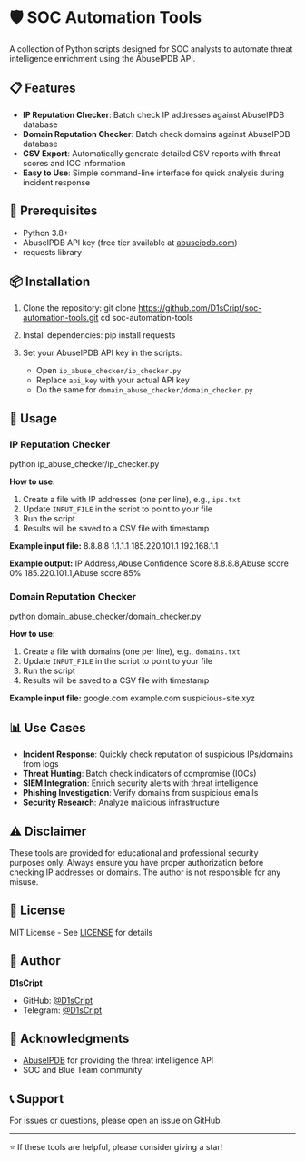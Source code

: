 # 🛡️ SOC Automation Tools

A collection of Python scripts designed for SOC analysts to automate threat intelligence enrichment using the AbuseIPDB API.

## 📋 Features

- **IP Reputation Checker**: Batch check IP addresses against AbuseIPDB database
- **Domain Reputation Checker**: Batch check domains against AbuseIPDB database
- **CSV Export**: Automatically generate detailed CSV reports with threat scores and IOC information
- **Easy to Use**: Simple command-line interface for quick analysis during incident response

## 🔧 Prerequisites

- Python 3.8+
- AbuseIPDB API key (free tier available at [abuseipdb.com](https://www.abuseipdb.com))
- requests library

## 📦 Installation

1. Clone the repository:
git clone https://github.com/D1sCript/soc-automation-tools.git
cd soc-automation-tools


2. Install dependencies:
pip install requests


3. Set your AbuseIPDB API key in the scripts:
   - Open `ip_abuse_checker/ip_checker.py`
   - Replace `api_key` with your actual API key
   - Do the same for `domain_abuse_checker/domain_checker.py`

## 🚀 Usage

### IP Reputation Checker

python ip_abuse_checker/ip_checker.py


**How to use:**
1. Create a file with IP addresses (one per line), e.g., `ips.txt`
2. Update `INPUT_FILE` in the script to point to your file
3. Run the script
4. Results will be saved to a CSV file with timestamp

**Example input file:**
8.8.8.8
1.1.1.1
185.220.101.1
192.168.1.1


**Example output:**
IP Address,Abuse Confidence Score
8.8.8.8,Abuse score 0%
185.220.101.1,Abuse score 85%


### Domain Reputation Checker

python domain_abuse_checker/domain_checker.py


**How to use:**
1. Create a file with domains (one per line), e.g., `domains.txt`
2. Update `INPUT_FILE` in the script to point to your file
3. Run the script
4. Results will be saved to a CSV file with timestamp

**Example input file:**
google.com
example.com
suspicious-site.xyz


## 📊 Use Cases

- **Incident Response**: Quickly check reputation of suspicious IPs/domains from logs
- **Threat Hunting**: Batch check indicators of compromise (IOCs)
- **SIEM Integration**: Enrich security alerts with threat intelligence
- **Phishing Investigation**: Verify domains from suspicious emails
- **Security Research**: Analyze malicious infrastructure

## ⚠️ Disclaimer

These tools are provided for educational and professional security purposes only. Always ensure you have proper authorization before checking IP addresses or domains. The author is not responsible for any misuse.

## 📜 License

MIT License - See [LICENSE](LICENSE) for details

## 👤 Author

**D1sCript**
- GitHub: [@D1sCript](https://github.com/D1sCript)
- Telegram: [@D1sCript](https://t.me/D1sCript)

## 🙏 Acknowledgments

- [AbuseIPDB](https://www.abuseipdb.com) for providing the threat intelligence API
- SOC and Blue Team community

## 📞 Support

For issues or questions, please open an issue on GitHub.

---

⭐ If these tools are helpful, please consider giving a star!